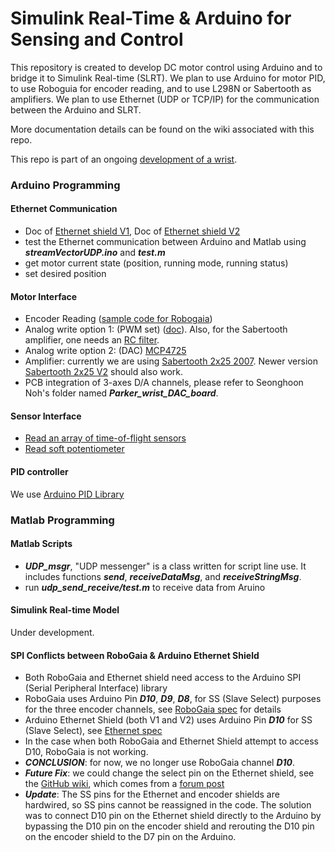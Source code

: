 # Simulink Real-Time & Arduino for Sensing and Control #
This repository is created to develop DC motor control using Arduino and to bridge it to Simulink Real-time (SLRT). We plan to use Arduino for motor PID, to use Roboguia for encoder reading, and to use L298N or Sabertooth as amplifiers. We plan to use Ethernet (UDP or TCP/IP) for the communication between the Arduino and SLRT.

More documentation details can be found on the wiki associated with this repo.

This repo is part of an ongoing [development of a wrist](https://docs.google.com/document/d/18pi1abE7RSy7YfeVbhr9RNU76l_90QLvAo3EZrTzdI8/edit?ts=5a4e6b82).

### Arduino Programming ###

#### Ethernet Communication ####
* Doc of [Ethernet shield V1](https://www.arduino.cc/en/Main/ArduinoEthernetShieldV1), Doc of [Ethernet shield V2](https://www.arduino.cc/en/Guide/ArduinoEthernetShield) 
* test the Ethernet communication between Arduino and Matlab using ***streamVectorUDP.ino*** and ***test.m***
* get motor current state (position, running mode, running status)
* set desired position

#### Motor Interface ####
* Encoder Reading ([sample code for Robogaia](https://www.robogaia.com/3-axis-encoder-conter-arduino-shield.html))
* Analog write option 1: (PWM set) ([doc](https://www.arduino.cc/reference/en/language/functions/analog-io/analogwrite/)). Also, for the Sabertooth amplifier, one needs an [RC filter](http://www.instructables.com/id/Analog-Output-Convert-PWM-to-Voltage/). 
* Analog write option 2: (DAC) [MCP4725](https://learn.adafruit.com/mcp4725-12-bit-dac-tutorial?view=all)
* Amplifier: currently we are using [Sabertooth 2x25 2007](https://www.dimensionengineering.com/datasheets/Sabertooth2x25.pdf). Newer version [Sabertooth 2x25 V2](https://www.dimensionengineering.com/datasheets/Sabertooth2x25v2.pdf) should also work.
* PCB integration of 3-axes D/A channels, please refer to Seonghoon Noh's folder named ***Parker\_wrist\_DAC\_board***.

#### Sensor Interface ####

* [Read an array of time-of-flight sensors](https://github.com/wanglong06/slrt-arduino-sensing-control/tree/master/Arduino/Read_Multiple_ToF_Sensors)
* [Read soft potentiometer](https://github.com/wanglong06/slrt-arduino-sensing-control/tree/master/Arduino/Read_Soft_Pot)

#### PID controller ####
We use [Arduino PID Library](https://playground.arduino.cc/Code/PIDLibrary)

### Matlab Programming ###

#### Matlab Scripts ####

* ***UDP\_msgr***, "UDP messenger" is a class written for script line use. It includes functions ***send***, ***receiveDataMsg***, and ***receiveStringMsg***.
* run ***udp\_send\_receive/test.m*** to receive data from Aruino

#### Simulink Real-time Model ####

Under development.

#### SPI Conflicts between RoboGaia & Arduino Ethernet Shield ####

* Both RoboGaia and Ethernet shield need access to the Arduino SPI (Serial Peripheral Interface) library
* RoboGaia uses Arduino Pin ***D10***, ***D9***, ***D8***, for SS (Slave Select) purposes for the three encoder channels, see [RoboGaia spec](https://www.robogaia.com/uploads/6/8/0/9/6809982/robogaia_arduino_encoder_shield_schematics_v3.pdf) for details
* Arduino Ethernet Shield (both V1 and V2) uses Arduino Pin ***D10*** for SS (Slave Select), see [Ethernet spec](https://www.arduino.cc/en/Reference/Ethernet)
* In the case when both RoboGaia and Ethernet Shield attempt to access D10, RoboGaia is not working.
* ***CONCLUSION***: for now, we no longer use RoboGaia channel ***D10***.
* ***Future Fix***: we could change the select pin on the Ethernet shield, see the [GitHub wiki](https://github.com/kiwisincebirth/Arduino/tree/master/Ethernet), which comes from a [forum post](http://forum.arduino.cc/index.php?topic=217423.0)
* ***Update***: The SS pins for the Ethernet and encoder shields are hardwired, so SS pins cannot be reassigned in the code. The solution was to connect D10 pin on the Ethernet shield directly to the Arduino by bypassing the D10 pin on the encoder shield and rerouting the D10 pin on the encoder shield to the D7 pin on the Arduino.
